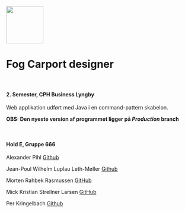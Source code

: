 <img src="https://github.com/Jean-Poul/Eksamensprojekt_Fog/blob/Production/Img/FogLogo.png" height="100px" width="100px">

<br>

# Fog Carport designer

<br>

#### 2. Semester, CPH Business Lyngby</h2>
Web applikation udført med Java i en command-pattern skabelon.

**OBS: Den nyeste version af programmet ligger på *Production* branch**

<br>

#### Hold E, Gruppe 666

Alexander Pihl [Github](https://github.com/AlexanderPihl)

Jean-Poul Wilhelm Luplau Leth-Møller [Github](https://github.com/Jean-Poul)

Morten Rahbek Rasmussen [GitHub](https://github.com/Amazingh0rse)

Mick Kristian Strellner Larsen [GitHub](https://github.com/MivleDK)

Per Kringelbach [Github](https://github.com/cph-pk)